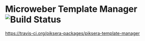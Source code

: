 # Microweber Template Manager ![Build Status](https://api.travis-ci.org/piksera-packages/piksera-template-manager.svg?branch=master)
https://travis-ci.org/piksera-packages/piksera-template-manager
